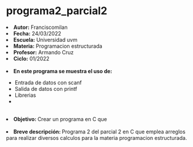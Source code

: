 # programa2_parcial2


<li><b>Autor:</b> Franciscomilan</li>
 <li><b>Fecha:</b> 24/03/2022 </li>
 <li><b>Escuela:</b> Universidad uvm</li>
 <li><b>Materia:</b> Programacion estructurada</li>
 <li><b>Profesor:</b> Armando Cruz</li>
 <li><b>Ciclo:</b> 01/2022</li>
 <br>
 <li><b> En este programa se muestra el uso de: </b></li>
 <ul>
	 <li> Entrada de datos con scanf</li>
	 <li> Salida de datos con printf </li>
	<li>Librerias </li>
 	<li>	 </li>
 </ul>
<br>
 <li> <b> Objetivo: </b> Crear un programa en C que  </li>
 <br>
 <li><b> Breve descripción: </b> Programa 2 del parcial 2 en C que emplea arreglos para realizar diversos calculos para la materia programacion estructurada.
 </li>

